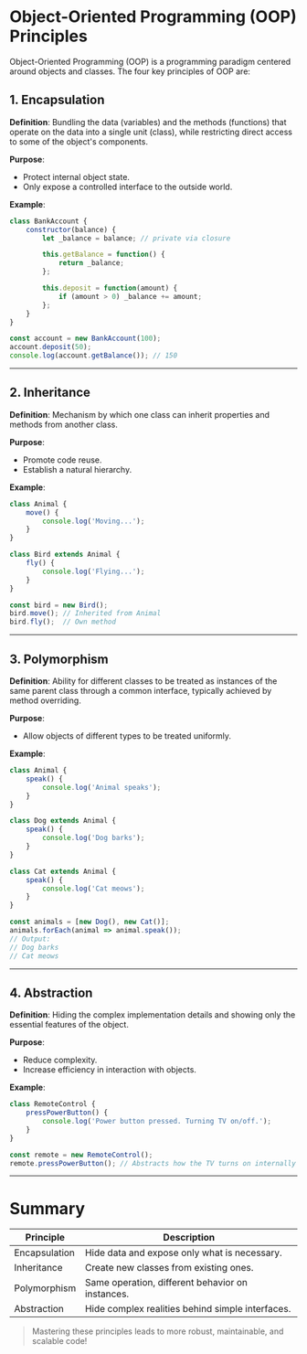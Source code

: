 # Object-Oriented Programming (OOP) Principles

Object-Oriented Programming (OOP) is a programming paradigm centered around objects and classes. The four key principles of OOP are:

## 1. Encapsulation

**Definition**: Bundling the data (variables) and the methods (functions) that operate on the data into a single unit (class), while restricting direct access to some of the object's components.

**Purpose**:
- Protect internal object state.
- Only expose a controlled interface to the outside world.

**Example**:
```javascript
class BankAccount {
    constructor(balance) {
        let _balance = balance; // private via closure

        this.getBalance = function() {
            return _balance;
        };

        this.deposit = function(amount) {
            if (amount > 0) _balance += amount;
        };
    }
}

const account = new BankAccount(100);
account.deposit(50);
console.log(account.getBalance()); // 150
```

---

## 2. Inheritance

**Definition**: Mechanism by which one class can inherit properties and methods from another class.

**Purpose**:
- Promote code reuse.
- Establish a natural hierarchy.

**Example**:
```javascript
class Animal {
    move() {
        console.log('Moving...');
    }
}

class Bird extends Animal {
    fly() {
        console.log('Flying...');
    }
}

const bird = new Bird();
bird.move(); // Inherited from Animal
bird.fly();  // Own method
```

---

## 3. Polymorphism

**Definition**: Ability for different classes to be treated as instances of the same parent class through a common interface, typically achieved by method overriding.

**Purpose**:
- Allow objects of different types to be treated uniformly.

**Example**:
```javascript
class Animal {
    speak() {
        console.log('Animal speaks');
    }
}

class Dog extends Animal {
    speak() {
        console.log('Dog barks');
    }
}

class Cat extends Animal {
    speak() {
        console.log('Cat meows');
    }
}

const animals = [new Dog(), new Cat()];
animals.forEach(animal => animal.speak());
// Output:
// Dog barks
// Cat meows
```

---

## 4. Abstraction

**Definition**: Hiding the complex implementation details and showing only the essential features of the object.

**Purpose**:
- Reduce complexity.
- Increase efficiency in interaction with objects.

**Example**:
```javascript
class RemoteControl {
    pressPowerButton() {
        console.log('Power button pressed. Turning TV on/off.');
    }
}

const remote = new RemoteControl();
remote.pressPowerButton(); // Abstracts how the TV turns on internally
```

---

# Summary
| Principle      | Description                                      |
|----------------|--------------------------------------------------|
| Encapsulation  | Hide data and expose only what is necessary.     |
| Inheritance    | Create new classes from existing ones.           |
| Polymorphism   | Same operation, different behavior on instances. |
| Abstraction    | Hide complex realities behind simple interfaces. |

> Mastering these principles leads to more robust, maintainable, and scalable code!

